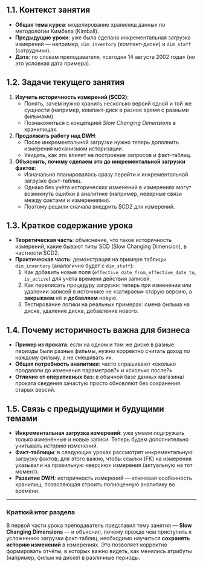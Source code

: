 ## 1.1. Контекст занятия
- **Общая тема курса**: моделирование хранилищ данных по методологии Кимбала (Kimball).  
- **Предыдущие уроки**: уже была сделана инкрементальная загрузка измерений — например, `dim_inventory` (компакт-диски) и `dim_staff` (сотрудники).  
- **Дата**: по словам преподавателя, «сегодня 14 августа 2002 года» (но это условная дата примера).

## 1.2. Задачи текущего занятия
1. **Изучить историчность измерений (SCD2)**:  
   - Понять, зачем нужно хранить несколько версий одной и той же сущности (например, компакт-диск в разное время с разными фильмами).  
   - Познакомиться с концепцией *Slow Changing Dimensions* в хранилищах.
2. **Продолжить работу над DWH**:  
   - После инкрементальной загрузки нужно теперь дополнить измерения механизмом историзации.  
   - Увидеть, как это влияет на построение запросов и факт-таблиц.
3. **Объяснить, почему сделаем это до инкрементальной загрузки фактов**:  
   - Изначально планировалось сразу перейти к инкрементальной загрузке факт-таблиц.  
   - Однако без учёта исторических изменений в измерениях могут возникнуть ошибки в аналитике (например, неверные связи между фактами и измерениями).  
   - Поэтому решили сначала внедрить SCD2 для измерений.

## 1.3. Краткое содержание урока
- **Теоретическая часть**: объяснение, что такое историчность измерений, какие бывают типы SCD (Slow Changing Dimension), в частности SCD2.  
- **Практическая часть**: демонстрация на примере таблицы `dim_inventory` (аналогично будет с `dim_staff`):
  1. Как добавить новые поля (`effective_date_from`, `effective_date_to`, `is_active`) для учёта времени действия записей.  
  2. Как переписать процедуру загрузки: теперь при изменении или удалении записей в источнике не «затираем» старую версию, а **закрываем** её и **добавляем** новую.  
  3. Тестирование логики на реальных примерах: смена фильма на диске, удаление диска, добавление нового.

## 1.4. Почему историчность важна для бизнеса
- **Пример из проката**: если на одном и том же диске в разные периоды были разные фильмы, нужно корректно считать доход по каждому фильму, а не смешивать их.  
- **Общая потребность аналитики**: часто спрашивают «сколько продавали до изменения параметров?» и «сколько после?»  
- **Отличие от оперативных баз**: в обычной базе данных магазина/проката сведения зачастую просто обновляют без сохранения старых версий.

## 1.5. Связь с предыдущими и будущими темами
- **Инкрементальная загрузка измерений**: уже умеем подгружать только изменённые и новые записи. Теперь будем дополнительно учитывать *историю* изменений.  
- **Факт-таблицы**: в следующих уроках рассмотрят инкрементальную загрузку фактов; для этого важно, чтобы ссылки (FK) на измерения указывали на правильную «версию» измерения (актуальную на тот момент).  
- **Развитие DWH**: историчность измерений — ключевая особенность хранилищ, позволяющая строить полноценную аналитику во времени.

---

### Краткий итог раздела
В первой части урока преподаватель представил тему занятия — **Slow Changing Dimensions** — и объяснил, почему прежде чем приступить к усложнению загрузки факт-таблиц, необходимо научиться **сохранять историю изменений** в измерениях. Это позволяет корректно формировать отчёты, в которых важно видеть, как менялись атрибуты (например, фильм на диске) в различные периоды.  
